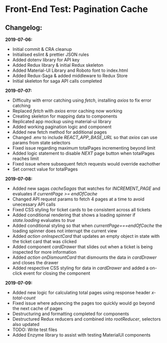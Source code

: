 # Front-End Test: Pagination Cache

## Changelog:

**2019-07-06:**

- Initial commit & CRA cleanup
- Initialised eslint & prettier JSON rules
- Added dotenv library for API key
- Added Redux library & initial Redux skeleton
- Added Material-UI Library and Roboto font to index.html
- Added Redux-Saga & added middleware to Redux Store
- Initial skeleton for saga API calls completed

**2019-07-07:**

- Difficulty with error catching using _fetch_, installing _axios_ to fix error catching
- Replaced _fetch_ with _axios_ error caching now working
- Creating skeleton for mapping data to components
- Replicated app mockup using material-ui library
- Added working pagination logic and component
- Added new fetch method for additional pages
- Changed .env to include _REACT_APP_BASE_URL_ so that _axios_ can use params from state selectors
- Fixed issue regarding maximum totalPages incrementing beyond limit
- Added logic statement to disable _NEXT_ page button when totalPages reaches limit
- Fixed issue where subsequent fetch requests would override eachother
- Set correct value for totalPages

**2019-07-08:**

- Added new sagas _cacheSagas_ that watches for _INCREMENT_PAGE_ and evaluates if _currentPage >= endOfCache_
- Changed API request params to fetch 4 pages at a time to avoid unecessary API calls
- Fixed CSS styling for ticket cards to be consistent across all tickets
- Added conditional rendering that shows a loading spinner if _state.loading_ evaluates to _true_
- Added conditional styling so that when _currentPage===endOfCache_ the loading spinner does not interrupt the current view
- Added _action onInspectCard_ that updates an empty object in state with the ticket card that was clicked
- Added component _cardDrawer_ that slides out when a ticket is being inspected for more information
- Added _action onDismountCard_ that dismounts the data in _cardDrawer_ and closes the drawer
- Added respective CSS styling for data in _cardDrawer_ and added a on-click event for closing the component

**2019-07-09:**

- Added new logic for calculating total pages using response header _x-total-count_
- Fixed issue where advancing the pages too quickly would go beyond the next cache of pages
- Destructuring and formatting completed for components
- Destructured Redux reducers and combined into _rootReducer_, selectors also updated
- TODO: Write test files
- Added Enzyme library to assist with testing MaterialUI components
